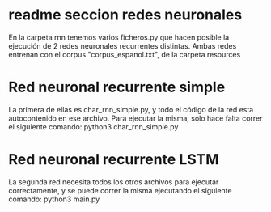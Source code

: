 # readme seccion redes neuronales
En la carpeta rnn tenemos varios ficheros.py que hacen posible la ejecución de 2 redes neuronales recurrentes distintas. 
Ambas redes entrenan con el corpus "corpus_espanol.txt", de la carpeta resources

# Red neuronal recurrente simple
La primera de ellas es char_rnn_simple.py, y todo el código de la red esta autocontenido en ese archivo. 
Para ejecutar la misma, solo hace falta correr el siguiente comando:
python3 char_rnn_simple.py

# Red neuronal recurrente LSTM 
La segunda red necesita todos los otros archivos para ejecutar correctamente, 
y se puede correr la misma ejecutando el siguiente comando:
python3 main.py

